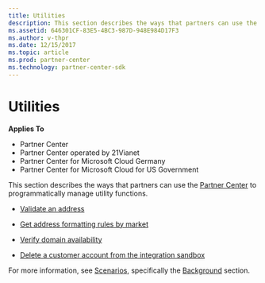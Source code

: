 ```yaml
---
title: Utilities
description: This section describes the ways that partners can use the Partner Center to programmatically manage utility functions.
ms.assetid: 646301CF-83E5-4BC3-987D-948E984D17F3
ms.author: v-thpr
ms.date: 12/15/2017
ms.topic: article
ms.prod: partner-center
ms.technology: partner-center-sdk
---
```


# Utilities


**Applies To**

-   Partner Center
-   Partner Center operated by 21Vianet
-   Partner Center for Microsoft Cloud Germany
-   Partner Center for Microsoft Cloud for US Government

This section describes the ways that partners can use the [Partner Center](index.md) to programmatically manage utility functions.

-   [Validate an address](validate-an-address.md)

-   [Get address formatting rules by market](get-market-specific-validation-data.md)

-   [Verify domain availability](verify-domain-availability.md)

-   [Delete a customer account from the integration sandbox](delete-a-customer-account-from-the-integration-sandbox.md)

For more information, see [Scenarios](scenarios.md), specifically the [Background](scenarios.md#background) section.

 

 




